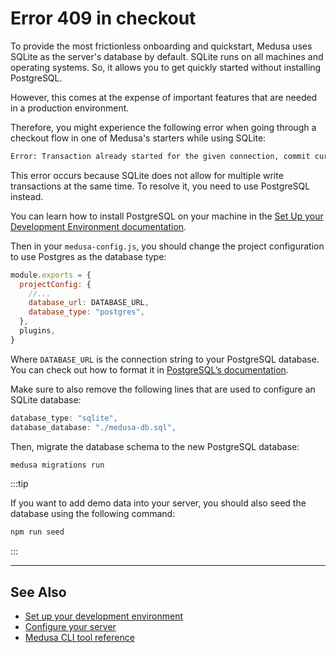 # Error 409 in checkout

To provide the most frictionless onboarding and quickstart, Medusa uses SQLite as the server's database by default. SQLite runs on all machines and operating systems. So, it allows you to get quickly started without installing PostgreSQL.

However, this comes at the expense of important features that are needed in a production environment.

Therefore, you might experience the following error when going through a checkout flow in one of Medusa's starters while using SQLite:

```bash noReport
Error: Transaction already started for the given connection, commit current transaction before starting a new one.
```

This error occurs because SQLite does not allow for multiple write transactions at the same time. To resolve it, you need to use PostgreSQL instead.

You can learn how to install PostgreSQL on your machine in the [Set Up your Development Environment documentation](../tutorial/0-set-up-your-development-environment.mdx#postgresql).

Then in your `medusa-config.js`, you should change the project configuration to use Postgres as the database type:

```jsx title=medusa-config.js
module.exports = {
  projectConfig: {
    //...
    database_url: DATABASE_URL,
    database_type: "postgres",
  },
  plugins,
}
```

Where `DATABASE_URL` is the connection string to your PostgreSQL database. You can check out how to format it in [PostgreSQL’s documentation](https://www.postgresql.org/docs/current/libpq-connect.html).

Make sure to also remove the following lines that are used to configure an SQLite database:

```jsx title=medusa-config.js
database_type: "sqlite",
database_database: "./medusa-db.sql",
```

Then, migrate the database schema to the new PostgreSQL database:

```bash
medusa migrations run
```

:::tip

If you want to add demo data into your server, you should also seed the database using the following command:

```bash npm2yarn
npm run seed
```

:::

---

## See Also

- [Set up your development environment](../tutorial/0-set-up-your-development-environment.mdx)
- [Configure your server](../usage/configurations.md)
- [Medusa CLI tool reference](../cli/reference.md)
